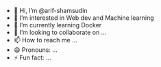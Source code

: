 - 👋 Hi, I’m @arif-shamsudin
- 👀 I’m interested in Web dev and Machine learning
- 🌱 I’m currently learning Docker
- 💞️ I’m looking to collaborate on ...
- 📫 How to reach me ...
- 😄 Pronouns: ...
- ⚡ Fun fact: ...

<!---
arif-shamsudin/arif-shamsudin is a ✨ special ✨ repository because its `README.md` (this file) appears on your GitHub profile.
You can click the Preview link to take a look at your changes.
--->
